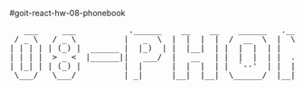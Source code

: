 #goit-react-hw-08-phonebook
 <pre>
   ___     ___           .______    __    __    ______   .__   __.  _______ .______     ______     ______    __  ___ 
 / _ \   / _ \          |   _  \  |  |  |  |  /  __  \  |  \ |  | |   ____||   _  \   /  __  \   /  __  \  |  |/  / 
| | | | | (_) |  ______ |  |_)  | |  |__|  | |  |  |  | |   \|  | |  |__   |  |_)  | |  |  |  | |  |  |  | |  '  /  
| | | |  > _ <  |______||   ___/  |   __   | |  |  |  | |  . `  | |   __|  |   _  <  |  |  |  | |  |  |  | |    <   
| |_| | | (_) |         |  |      |  |  |  | |  `--'  | |  |\   | |  |____ |  |_)  | |  `--'  | |  `--'  | |  .  \  
 \___/   \___/          | _|      |__|  |__|  \______/  |__| \__| |_______||______/   \______/   \______/  |__|\__\ 
                                                                                                                    

                                                                                                                     
</pre>
